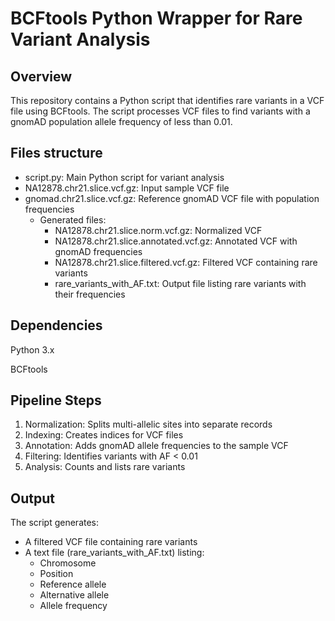 # BCFtools Python Wrapper for Rare Variant Analysis

## Overview

This repository contains a Python script that identifies rare variants in a VCF file using BCFtools. The script processes VCF files to find variants with a gnomAD population allele frequency of less than 0.01.

## Files structure
- script.py: Main Python script for variant analysis
- NA12878.chr21.slice.vcf.gz: Input sample VCF file
- gnomad.chr21.slice.vcf.gz: Reference gnomAD VCF file with population frequencies
  - Generated files:
    - NA12878.chr21.slice.norm.vcf.gz: Normalized VCF
    - NA12878.chr21.slice.annotated.vcf.gz: Annotated VCF with gnomAD frequencies
    - NA12878.chr21.slice.filtered.vcf.gz: Filtered VCF containing rare variants
    - rare_variants_with_AF.txt: Output file listing rare variants with their frequencies

## Dependencies
Python 3.x 

BCFtools

## Pipeline Steps
1. Normalization: Splits multi-allelic sites into separate records
2. Indexing: Creates indices for VCF files
3. Annotation: Adds gnomAD allele frequencies to the sample VCF
4. Filtering: Identifies variants with AF < 0.01
5. Analysis: Counts and lists rare variants

## Output
The script generates:
- A filtered VCF file containing rare variants
- A text file (rare_variants_with_AF.txt) listing:
    - Chromosome
    - Position
    - Reference allele
    - Alternative allele
    - Allele frequency

